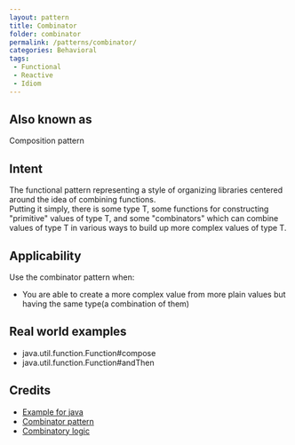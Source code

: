 ```yaml
---
layout: pattern
title: Combinator
folder: combinator
permalink: /patterns/combinator/
categories: Behavioral
tags:
 - Functional
 - Reactive
 - Idiom
---
```


## Also known as
Composition pattern

## Intent
The functional pattern representing a style of organizing libraries centered around the idea of combining functions.  
Putting it simply, there is some type T, some functions for constructing "primitive" values of type T, 
and some "combinators" which can combine values of type T in various ways to build up more complex values of type T.


## Applicability
Use the combinator pattern when:
- You are able to create a more complex value from more plain values but having the same type(a combination of them)

## Real world examples
- java.util.function.Function#compose
- java.util.function.Function#andThen

## Credits
- [Example for java](https://gtrefs.github.io/code/combinator-pattern/)
- [Combinator pattern](https://wiki.haskell.org/Combinator_pattern)
- [Combinatory logic](https://wiki.haskell.org/Combinatory_logic)